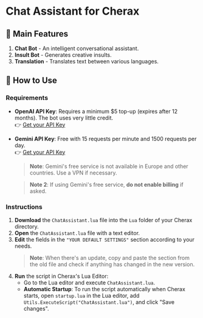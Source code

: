 # Chat Assistant for Cherax

## 🌟 Main Features

1. **Chat Bot** - An intelligent conversational assistant.
2. **Insult Bot** - Generates creative insults.
3. **Translation** - Translates text between various languages.

## 🚀 How to Use

### Requirements

- **OpenAI API Key**: Requires a minimum $5 top-up (expires after 12 months). The bot uses very little credit.  
  👉 [Get your API Key](https://openai.com/index/openai-api/)
  
- **Gemini API Key**: Free with 15 requests per minute and 1500 requests per day.  
  👉 [Get your API Key](https://aistudio.google.com/app/apikey)

  > **Note**: Gemini's free service is not available in Europe and other countries. Use a VPN if necessary.

  > **Note 2**: If using Gemini's free service, **do not enable billing** if asked.

### Instructions

1. **Download** the `ChatAssistant.lua` file into the `Lua` folder of your Cherax directory.
2. **Open** the `ChatAssistant.lua` file with a text editor.
3. **Edit** the fields in the `"YOUR DEFAULT SETTINGS"` section according to your needs.  
   > **Note**: When there's an update, copy and paste the section from the old file and check if anything has changed in the new version.
4. **Run** the script in Cherax's Lua Editor:  
   - Go to the Lua editor and execute `ChatAssistant.lua`.
   - **Automatic Startup**: To run the script automatically when Cherax starts, open `startup.lua` in the Lua editor, add `Utils.ExecuteScript("ChatAssistant.lua")`, and click "Save changes".

